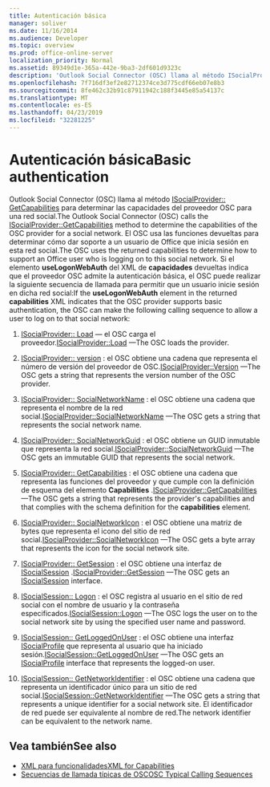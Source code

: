 ```yaml
---
title: Autenticación básica
manager: soliver
ms.date: 11/16/2014
ms.audience: Developer
ms.topic: overview
ms.prod: office-online-server
localization_priority: Normal
ms.assetid: 89349d1e-365a-442e-9ba3-2df601d9323c
description: 'Outlook Social Connector (OSC) llama al método ISocialProvider:: GetCapabilities para determinar las capacidades del proveedor OSC para una red social.'
ms.openlocfilehash: 7f716df3ef2e82712374ce3d775cdf66eb07e8b3
ms.sourcegitcommit: 8fe462c32b91c87911942c188f3445e85a54137c
ms.translationtype: MT
ms.contentlocale: es-ES
ms.lasthandoff: 04/23/2019
ms.locfileid: "32281225"
---
```

# <a name="basic-authentication"></a><span data-ttu-id="e0bee-103">Autenticación básica</span><span class="sxs-lookup"><span data-stu-id="e0bee-103">Basic authentication</span></span>

<span data-ttu-id="e0bee-104">Outlook Social Connector (OSC) llama al método [ISocialProvider:: GetCapabilities](isocialprovider-getcapabilities.md) para determinar las capacidades del proveedor OSC para una red social.</span><span class="sxs-lookup"><span data-stu-id="e0bee-104">The Outlook Social Connector (OSC) calls the [ISocialProvider::GetCapabilities](isocialprovider-getcapabilities.md) method to determine the capabilities of the OSC provider for a social network.</span></span> <span data-ttu-id="e0bee-105">El OSC usa las funciones devueltas para determinar cómo dar soporte a un usuario de Office que inicia sesión en esta red social.</span><span class="sxs-lookup"><span data-stu-id="e0bee-105">The OSC uses the returned capabilities to determine how to support an Office user who is logging on to this social network.</span></span> <span data-ttu-id="e0bee-106">Si el elemento **useLogonWebAuth** del XML de **capacidades** devueltas indica que el proveedor OSC admite la autenticación básica, el OSC puede realizar la siguiente secuencia de llamada para permitir que un usuario inicie sesión en dicha red social:</span><span class="sxs-lookup"><span data-stu-id="e0bee-106">If the **useLogonWebAuth** element in the returned **capabilities** XML indicates that the OSC provider supports basic authentication, the OSC can make the following calling sequence to allow a user to log on to that social network:</span></span> 
  
1. <span data-ttu-id="e0bee-107">[ISocialProvider:: Load](isocialprovider-load.md) — el OSC carga el proveedor.</span><span class="sxs-lookup"><span data-stu-id="e0bee-107">[ISocialProvider::Load](isocialprovider-load.md) —The OSC loads the provider.</span></span> 
    
2. <span data-ttu-id="e0bee-108">[ISocialProvider:: version](isocialprovider-version.md) : el OSC obtiene una cadena que representa el número de versión del proveedor de OSC.</span><span class="sxs-lookup"><span data-stu-id="e0bee-108">[ISocialProvider::Version](isocialprovider-version.md) —The OSC gets a string that represents the version number of the OSC provider.</span></span> 
    
3. <span data-ttu-id="e0bee-109">[ISocialProvider:: SocialNetworkName](isocialprovider-socialnetworkname.md) : el OSC obtiene una cadena que representa el nombre de la red social.</span><span class="sxs-lookup"><span data-stu-id="e0bee-109">[ISocialProvider::SocialNetworkName](isocialprovider-socialnetworkname.md) —The OSC gets a string that represents the social network name.</span></span> 
    
4. <span data-ttu-id="e0bee-110">[ISocialProvider:: SocialNetworkGuid](isocialprovider-socialnetworkguid.md) : el OSC obtiene un GUID inmutable que representa la red social.</span><span class="sxs-lookup"><span data-stu-id="e0bee-110">[ISocialProvider::SocialNetworkGuid](isocialprovider-socialnetworkguid.md) —The OSC gets an immutable GUID that represents the social network.</span></span> 
    
5. <span data-ttu-id="e0bee-111">[ISocialProvider:: GetCapabilities](isocialprovider-getcapabilities.md) : el OSC obtiene una cadena que representa las funciones del proveedor y que cumple con la definición de esquema del elemento **Capabilities** .</span><span class="sxs-lookup"><span data-stu-id="e0bee-111">[ISocialProvider::GetCapabilities](isocialprovider-getcapabilities.md) —The OSC gets a string that represents the provider's capabilities and that complies with the schema definition for the **capabilities** element.</span></span> 
    
6. <span data-ttu-id="e0bee-112">[ISocialProvider:: SocialNetworkIcon](isocialprovider-socialnetworkicon.md) : el OSC obtiene una matriz de bytes que representa el icono del sitio de red social.</span><span class="sxs-lookup"><span data-stu-id="e0bee-112">[ISocialProvider::SocialNetworkIcon](isocialprovider-socialnetworkicon.md) —The OSC gets a byte array that represents the icon for the social network site.</span></span> 
    
7. <span data-ttu-id="e0bee-113">[ISocialProvider:: GetSession](isocialprovider-getsession.md) : el OSC obtiene una interfaz de [ISocialSession](isocialsessioniunknown.md) .</span><span class="sxs-lookup"><span data-stu-id="e0bee-113">[ISocialProvider::GetSession](isocialprovider-getsession.md) —The OSC gets an [ISocialSession](isocialsessioniunknown.md) interface.</span></span> 
    
8. <span data-ttu-id="e0bee-114">[ISocialSession:: Logon](isocialsession-logon.md) : el OSC registra al usuario en el sitio de red social con el nombre de usuario y la contraseña especificados.</span><span class="sxs-lookup"><span data-stu-id="e0bee-114">[ISocialSession::Logon](isocialsession-logon.md) —The OSC logs the user on to the social network site by using the specified user name and password.</span></span> 
    
9. <span data-ttu-id="e0bee-115">[ISocialSession:: GetLoggedOnUser](isocialsession-getloggedonuser.md) : el OSC obtiene una interfaz [ISocialProfile](isocialprovideriunknown.md) que representa al usuario que ha iniciado sesión.</span><span class="sxs-lookup"><span data-stu-id="e0bee-115">[ISocialSession::GetLoggedOnUser](isocialsession-getloggedonuser.md) —The OSC gets an [ISocialProfile](isocialprovideriunknown.md) interface that represents the logged-on user.</span></span> 
    
10. <span data-ttu-id="e0bee-116">[ISocialSession:: GetNetworkIdentifier](isocialsession-getnetworkidentifier.md) : el OSC obtiene una cadena que representa un identificador único para un sitio de red social.</span><span class="sxs-lookup"><span data-stu-id="e0bee-116">[ISocialSession::GetNetworkIdentifier](isocialsession-getnetworkidentifier.md) —The OSC gets a string that represents a unique identifier for a social network site.</span></span> <span data-ttu-id="e0bee-117">El identificador de red puede ser equivalente al nombre de red.</span><span class="sxs-lookup"><span data-stu-id="e0bee-117">The network identifier can be equivalent to the network name.</span></span> 
    
## <a name="see-also"></a><span data-ttu-id="e0bee-118">Vea también</span><span class="sxs-lookup"><span data-stu-id="e0bee-118">See also</span></span>

- [<span data-ttu-id="e0bee-119">XML para funcionalidades</span><span class="sxs-lookup"><span data-stu-id="e0bee-119">XML for Capabilities</span></span>](xml-for-capabilities.md)
- [<span data-ttu-id="e0bee-120">Secuencias de llamada típicas de OSC</span><span class="sxs-lookup"><span data-stu-id="e0bee-120">OSC Typical Calling Sequences</span></span>](osc-typical-calling-sequences.md)

